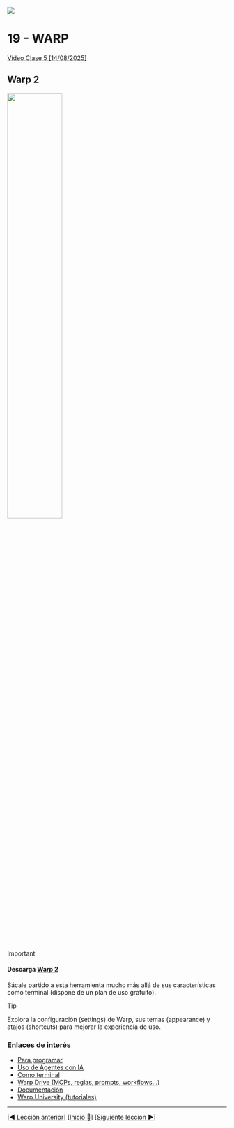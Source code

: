 ![](../Images/header.jpg)

# 19 - WARP

[Vídeo Clase 5 [14/08/2025]](https://www.twitch.tv/videos/2540505212)

## Warp 2

<a href="https://mouredev.link/warp"><img src="../Images/warp.jpg" style="height: 50%; width:50%;"/></a>

> [!IMPORTANT]
> 
> #### **Descarga [Warp 2](https://mouredev.link/warp)**

Sácale partido a esta herramienta mucho más allá de sus características como terminal (dispone de un plan de uso gratuito).

> [!TIP]
> 
> Explora la configuración (settings) de Warp, sus temas (appearance) y atajos (shortcuts) para mejorar la experiencia de uso.

### Enlaces de interés

* [Para programar](https://www.warp.dev/code)
* [Uso de Agentes con IA](https://www.warp.dev/agents)
* [Como terminal](https://www.warp.dev/terminal)
* [Warp Drive (MCPs, reglas, prompts, workflows...)](https://www.warp.dev/drive)
* [Documentación](https://docs.warp.dev/)
* [Warp University (tutoriales)](https://www.warp.dev/university)

---

[[◀️ Lección anterior](./18_CRON_EXERCISES.md)] [[Inicio 🔼](../README.md)] [[Siguiente lección ▶️](./20_NEXT_STEPS.md)]